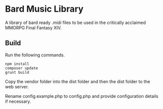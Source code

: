 # Bard Music Library

A library of bard ready .midi files to be used in the critically acclaimed MMORPG Final Fantasy XIV.

## Build

Run the following commands.

    npm install
    composer update
    grunt build

Copy the vendor folder into the dist folder and then the dist folder to the web server.

Rename config.example.php to config.php and provide configuration details if necessary.
